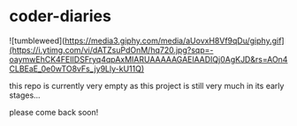 # coder-diaries

![tumbleweed](https://media3.giphy.com/media/aUovxH8Vf9qDu/giphy.gif](https://i.ytimg.com/vi/dATZsuPdOnM/hq720.jpg?sqp=-oaymwEhCK4FEIIDSFryq4qpAxMIARUAAAAAGAElAADIQj0AgKJD&rs=AOn4CLBEaE_0e0wTO8vFs_jy9Lly-kU11Q)


this repo is currently very empty as this project is still very much in its early stages... 

please come back soon! 

